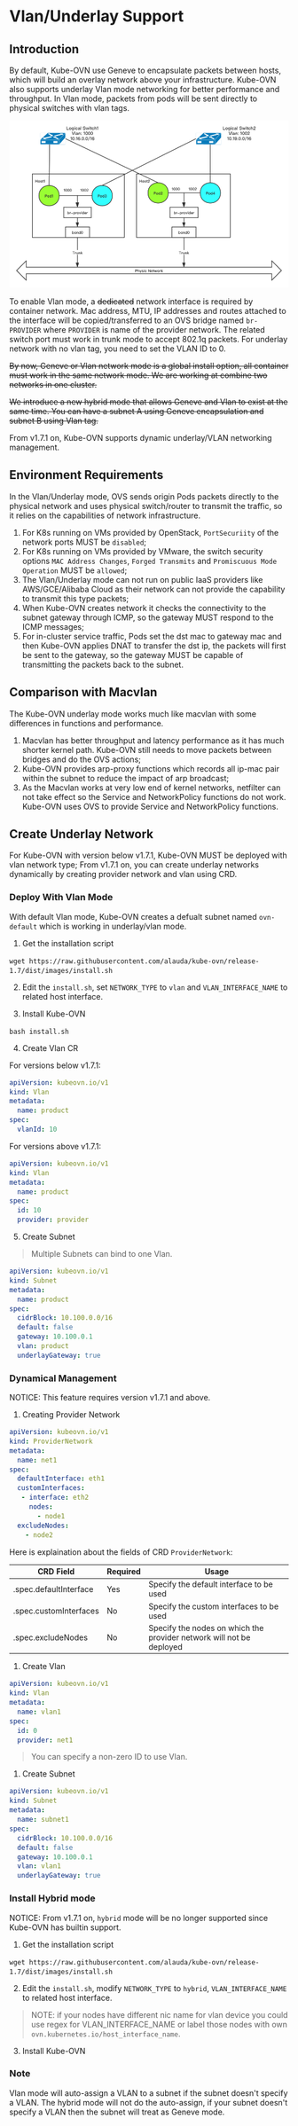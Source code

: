# Vlan/Underlay Support

## Introduction

By default, Kube-OVN use Geneve to encapsulate packets between hosts, which will build an overlay network above your infrastructure.
Kube-OVN also supports underlay Vlan mode networking for better performance and throughput.
In Vlan mode, packets from pods will be sent directly to physical switches with vlan tags.

![topology](vlan-topolgy.png "vlan network topology")

To enable Vlan mode, a ~~dedicated~~ network interface is required by container network. Mac address, MTU, IP addresses and routes attached to the interface will be copied/transferred to an OVS bridge named `br-PROVIDER` where `PROVIDER` is name of the provider network.
The related switch port must work in trunk mode to accept 802.1q packets. For underlay network with no vlan tag, you need
to set the VLAN ID to 0.

~~By now, Geneve or Vlan network mode is a global install option, all container must work in the same network mode.
We are working at combine two networks in one cluster.~~

~~We introduce a new hybrid mode that allows Geneve and Vlan to exist at the same time.
You can have a subnet A using Geneve encapsulation and subnet B using Vlan tag.~~

From v1.7.1 on, Kube-OVN supports dynamic underlay/VLAN networking management.

## Environment Requirements

In the Vlan/Underlay mode, OVS sends origin Pods packets directly to the physical network and uses physical switch/router to transmit the traffic, so it relies on the capabilities of network infrastructure.

1. For K8s running on VMs provided by OpenStack, `PortSecuriity` of the network ports MUST be `disabled`;
2. For K8s running on VMs provided by VMware, the switch security options `MAC Address Changes`, `Forged Transmits` and `Promiscuous Mode Operation` MUST be `allowed`;
3. The Vlan/Underlay mode can not run on public IaaS providers like AWS/GCE/Alibaba Cloud as their network can not provide the capability to transmit this type packets;
4. When Kube-OVN creates network it checks the connectivity to the subnet gateway through ICMP, so the gateway MUST respond to the ICMP messages;
5. For in-cluster service traffic, Pods set the dst mac to gateway mac and then Kube-OVN applies DNAT to transfer the dst ip, the packets will first be sent to the gateway, so the gateway MUST be capable of transmitting the packets back to the subnet.

## Comparison with Macvlan

The Kube-OVN underlay mode works much like macvlan with some differences in functions and performance.

1. Macvlan has better throughput and latency performance as it has much shorter kernel path. Kube-OVN still needs to move packets between bridges and do the OVS actions;
2. Kube-OVN provides arp-proxy functions which records all ip-mac pair within the subnet to reduce the impact of arp broadcast;
3. As the Macvlan works at very low end of kernel networks, netfilter can not take effect so the Service and NetworkPolicy functions do not work. Kube-OVN uses OVS to provide Service and NetworkPolicy functions.

## Create Underlay Network

For Kube-OVN with version below v1.7.1, Kube-OVN MUST be deployed with vlan network type; From v1.7.1 on, you can create underlay networks dynamically by creating provider network and vlan using CRD.

### Deploy With Vlan Mode

With default Vlan mode, Kube-OVN creates a defualt subnet named `ovn-default` which is working in underlay/vlan mode.

1. Get the installation script

`wget https://raw.githubusercontent.com/alauda/kube-ovn/release-1.7/dist/images/install.sh`

2. Edit the `install.sh`, set `NETWORK_TYPE` to `vlan` and `VLAN_INTERFACE_NAME` to related host interface.

3. Install Kube-OVN

`bash install.sh`

4. Create Vlan CR

For versions below v1.7.1:

```yml
apiVersion: kubeovn.io/v1
kind: Vlan
metadata:
  name: product
spec:
  vlanId: 10
```

For versions above v1.7.1:

```yml
apiVersion: kubeovn.io/v1
kind: Vlan
metadata:
  name: product
spec:
  id: 10
  provider: provider
```

5. Create Subnet

> Multiple Subnets can bind to one Vlan.

```yml
apiVersion: kubeovn.io/v1
kind: Subnet
metadata:
  name: product
spec:
  cidrBlock: 10.100.0.0/16
  default: false
  gateway: 10.100.0.1
  vlan: product
  underlayGateway: true
```

### Dynamical Management

NOTICE: This feature requires version v1.7.1 and above.

1. Creating Provider Network

```yml
apiVersion: kubeovn.io/v1
kind: ProviderNetwork
metadata:
  name: net1
spec:
  defaultInterface: eth1
  customInterfaces:
   - interface: eth2
     nodes:
       - node1
  excludeNodes:
    - node2
```

Here is explaination about the fields of CRD `ProviderNetwork`:

| CRD Field              | Required | Usage                                                                |
| ---------------------- | -------- | -------------------------------------------------------------------- |
| .spec.defaultInterface | Yes      | Specify the default interface to be used                             |
| .spec.customInterfaces | No       | Specify the custom interfaces to be used                             |
| .spec.excludeNodes     | No       | Specify the nodes on which the provider network will not be deployed |

1. Create Vlan

```yml
apiVersion: kubeovn.io/v1
kind: Vlan
metadata:
  name: vlan1
spec:
  id: 0
  provider: net1
```

> You can specify a non-zero ID to use Vlan.

1. Create Subnet

```yml
apiVersion: kubeovn.io/v1
kind: Subnet
metadata:
  name: subnet1
spec:
  cidrBlock: 10.100.0.0/16
  default: false
  gateway: 10.100.0.1
  vlan: vlan1
  underlayGateway: true
```

### Install Hybrid mode

NOTICE: From v1.7.1 on, `hybrid` mode will be no longer supported since Kube-OVN has builtin support.

1. Get the installation script

`wget https://raw.githubusercontent.com/alauda/kube-ovn/release-1.7/dist/images/install.sh`

2. Edit the `install.sh`, modify `NETWORK_TYPE` to `hybrid`, `VLAN_INTERFACE_NAME` to related host interface.
> NOTE: if your nodes have different nic name for vlan device you could use regex for VLAN_INTERFACE_NAME or label those nodes with
   own `ovn.kubernetes.io/host_interface_name`.

3. Install Kube-OVN

### Note

Vlan mode will auto-assign a VLAN to a subnet if the subnet doesn't specify a VLAN. 
The hybrid mode will not do the auto-assign, if your subnet doesn't specify a VLAN then the subnet will treat as Geneve mode.
